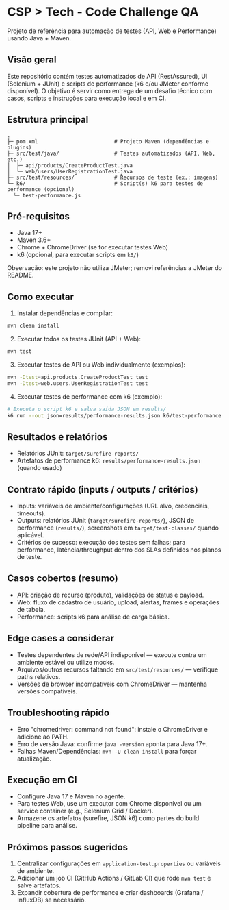 # CSP > Tech - Code Challenge QA

Projeto de referência para automação de testes (API, Web e Performance) usando Java + Maven.
## Visão geral

Este repositório contém testes automatizados de API (RestAssured), UI (Selenium + JUnit) e scripts de performance (k6 e/ou JMeter conforme disponível). O objetivo é servir como entrega de um desafio técnico com casos, scripts e instruções para execução local e em CI.

## Estrutura principal

```
.
├─ pom.xml                         # Projeto Maven (dependências e plugins)
├─ src/test/java/                  # Testes automatizados (API, Web, etc.)
│  ├─ api/products/CreateProductTest.java
│  └─ web/users/UserRegistrationTest.java
├─ src/test/resources/             # Recursos de teste (ex.: imagens)
└─ k6/                             # Script(s) k6 para testes de performance (opcional)
  └─ test-performance.js

```

## Pré-requisitos

- Java 17+
- Maven 3.6+
- Chrome + ChromeDriver (se for executar testes Web)
- k6 (opcional, para executar scripts em `k6/`)

Observação: este projeto não utiliza JMeter; removi referências a JMeter do README.

## Como executar

1) Instalar dependências e compilar:

```bash
mvn clean install
```

2) Executar todos os testes JUnit (API + Web):

```bash
mvn test
```

3) Executar testes de API ou Web individualmente (exemplos):

```bash
mvn -Dtest=api.products.CreateProductTest test
mvn -Dtest=web.users.UserRegistrationTest test
```

4) Executar testes de performance com k6 (exemplo):

```bash
# Executa o script k6 e salva saída JSON em results/
k6 run --out json=results/performance-results.json k6/test-performance.js
```

## Resultados e relatórios

- Relatórios JUnit: `target/surefire-reports/`
- Artefatos de performance k6: `results/performance-results.json` (quando usado)

## Contrato rápido (inputs / outputs / critérios)

- Inputs: variáveis de ambiente/configurações (URL alvo, credenciais, timeouts).
- Outputs: relatórios JUnit (`target/surefire-reports/`), JSON de performance (`results/`), screenshots em `target/test-classes/` quando aplicável.
- Critérios de sucesso: execução dos testes sem falhas; para performance, latência/throughput dentro dos SLAs definidos nos planos de teste.

## Casos cobertos (resumo)

- API: criação de recurso (produto), validações de status e payload.
- Web: fluxo de cadastro de usuário, upload, alertas, frames e operações de tabela.
- Performance: scripts k6 para análise de carga básica.

## Edge cases a considerar

- Testes dependentes de rede/API indisponível — execute contra um ambiente estável ou utilize mocks.
- Arquivos/outros recursos faltando em `src/test/resources/` — verifique paths relativos.
- Versões de browser incompatíveis com ChromeDriver — mantenha versões compatíveis.

## Troubleshooting rápido

- Erro "chromedriver: command not found": instale o ChromeDriver e adicione ao PATH.
- Erro de versão Java: confirme `java -version` aponta para Java 17+.
- Falhas Maven/Dependências: `mvn -U clean install` para forçar atualização.

## Execução em CI

- Configure Java 17 e Maven no agente.
- Para testes Web, use um executor com Chrome disponível ou um service container (e.g., Selenium Grid / Docker).
- Armazene os artefatos (surefire, JSON k6) como partes do build pipeline para análise.

## Próximos passos sugeridos

1. Centralizar configurações em `application-test.properties` ou variáveis de ambiente.
2. Adicionar um job CI (GitHub Actions / GitLab CI) que rode `mvn test` e salve artefatos.
3. Expandir cobertura de performance e criar dashboards (Grafana / InfluxDB) se necessário.

